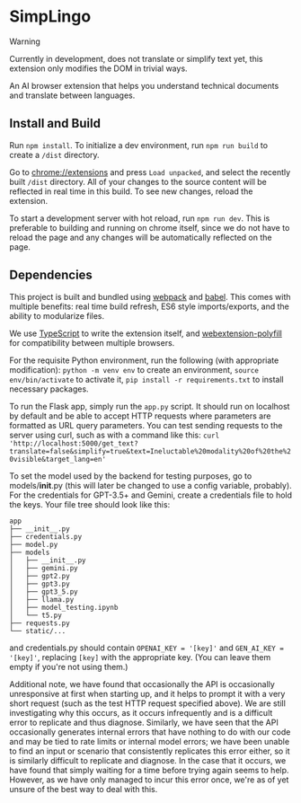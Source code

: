 # SimpLingo
> [!WARNING]
> Currently in development, does not translate or simplify text yet, this extension only modifies the DOM in trivial ways.

An AI browser extension that helps you understand technical documents and translate between languages.

## Install and Build

Run ```npm install```. To initialize a dev environment, run ```npm run build``` to create a ```/dist``` directory. 

Go to [chrome://extensions](chrome://extensions) and press ```Load unpacked```, and select the recently built ```/dist``` directory. All of your changes to the source content will be reflected in real time in this build. To see new changes, reload the extension.

To start a development server with hot reload, run ```npm run dev```. This is preferable to building and running on chrome itself, since we do not have to reload the page and any changes will be automatically reflected on the page. 

## Dependencies

This project is built and bundled using [webpack](https://webpack.js.org) and [babel](https://www.npmjs.com/package/babel-loader). This comes with multiple benefits: real time build refresh, ES6 style imports/exports, and the ability to modularize files. 

We use [TypeScript](https://www.typescriptlang.org) to write the extension itself, and [webextension-polyfill](https://github.com/mozilla/webextension-polyfill) for compatibility between multiple browsers.


For the requisite Python environment, run the following (with appropriate modification):  ```python -m venv env``` to create an environment, ```source env/bin/activate``` to activate it, ```pip install -r requirements.txt``` to install necessary packages. 

To run the Flask app, simply run the ```app.py``` script. It should run on localhost by default and be able to accept HTTP requests where parameters are formatted as URL query parameters.
You can test sending requests to the server using curl, such as with a command like this: ```curl 'http://localhost:5000/get_text?translate=false&simplify=true&text=Ineluctable%20modality%20of%20the%20visible&target_lang=en'```

To set the model used by the backend for testing purposes, go to models/__init__.py (this will later be changed to use a config variable, probably). For the credentials for GPT-3.5+ and Gemini, create a credentials file to hold the keys. Your file tree should look like this:
```
app
├── __init__.py
├── credentials.py
├── model.py
├── models
│   ├── __init__.py
│   ├── gemini.py
│   ├── gpt2.py
│   ├── gpt3.py
│   ├── gpt3_5.py
│   ├── llama.py
│   ├── model_testing.ipynb
│   └── t5.py
├── requests.py
└── static/...
```
and credentials.py should contain ```OPENAI_KEY = '[key]'``` and ```GEN_AI_KEY = '[key]'```, replacing ```[key]``` with the appropriate key. (You can leave them empty if you're not using them.)

Additional note, we have found that occasionally the API is occasionally unresponsive at first when starting up, and it helps to prompt it with a very short request (such as the test HTTP request specified above). We are still investigating why this occurs, as it occurs infrequently and is a difficult error to replicate and thus diagnose. Similarly, we have seen that the API occasionally generates internal errors that have nothing to do with our code and may be tied to rate limits or internal model errors; we have been unable to find an input or scenario that consistently replicates this error either, so it is similarly difficult to replicate and diagnose. In the case that it occurs, we have found that simply waiting for a time before trying again seems to help. However, as we have only managed to incur this error once, we're as of yet unsure of the best way to deal with this. 
